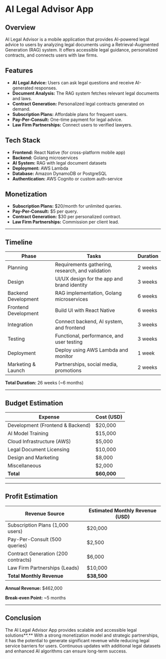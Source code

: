 # **AI Legal Advisor App**

## Overview

AI Legal Advisor is a mobile application that provides AI-powered legal advice to users by analyzing legal documents using a Retrieval-Augmented Generation (RAG) system. It offers accessible legal guidance, personalized contracts, and connects users with law firms.

## Features

- **AI Legal Advice:** Users can ask legal questions and receive AI-generated responses.
- **Document Analysis:** The RAG system fetches relevant legal documents and laws.
- **Contract Generation:** Personalized legal contracts generated on demand.
- **Subscription Plans:** Affordable plans for frequent users.
- **Pay-Per-Consult:** One-time payment for legal advice.
- **Law Firm Partnerships:** Connect users to verified lawyers.

## Tech Stack

- **Frontend:** React Native (for cross-platform mobile app)
- **Backend:** Golang microservices
- **AI System:** RAG with legal document datasets
- **Deployment:** AWS Lambda
- **Database:** Amazon DynamoDB or PostgreSQL
- **Authentication:** AWS Cognito or custom auth-service

## Monetization

- **Subscription Plans:** \$20/month for unlimited queries.
- **Pay-Per-Consult:** \$5 per query.
- **Contract Generation:** \$30 per personalized contract.
- **Law Firm Partnerships:** Commission per client lead.

---

## Timeline

| Phase                | Tasks                                            | Duration |
| -------------------- | ------------------------------------------------ | -------- |
| Planning             | Requirements gathering, research, and validation | 2 weeks  |
| Design               | UI/UX design for the app and brand identity      | 3 weeks  |
| Backend Development  | RAG implementation, Golang microservices         | 6 weeks  |
| Frontend Development | Build UI with React Native                       | 6 weeks  |
| Integration          | Connect backend, AI system, and frontend         | 3 weeks  |
| Testing              | Functional, performance, and user testing        | 3 weeks  |
| Deployment           | Deploy using AWS Lambda and monitor              | 1 week   |
| Marketing & Launch   | Partnerships, social media, promotions           | 2 weeks  |

**Total Duration:** 26 weeks (\~6 months)

---

## Budget Estimation

| Expense                          | Cost (USD)   |
| -------------------------------- | ------------ |
| Development (Frontend & Backend) | \$20,000     |
| AI Model Training                | \$15,000     |
| Cloud Infrastructure (AWS)       | \$5,000      |
| Legal Document Licensing         | \$10,000     |
| Design and Marketing             | \$8,000      |
| Miscellaneous                    | \$2,000      |
| **Total**                        | **\$60,000** |

---

## Profit Estimation

| Revenue Source                      | Estimated Monthly Revenue (USD) |
| ----------------------------------- | ------------------------------- |
| Subscription Plans (1,000 users)    | \$20,000                        |
| Pay-Per-Consult (500 queries)       | \$2,500                         |
| Contract Generation (200 contracts) | \$6,000                         |
| Law Firm Partnerships (Leads)       | \$10,000                        |
| **Total Monthly Revenue**           | **\$38,500**                    |

**Annual Revenue:** \$462,000

**Break-even Point:** \~5 months

---

## Conclusion

The AI Legal Advisor App provides scalable and accessible legal solutions\*\*.\*\* With a strong monetization model and strategic partnerships, it has the potential to generate significant revenue while reducing legal service barriers for users. Continuous updates with additional legal datasets and enhanced AI algorithms can ensure long-term success.

